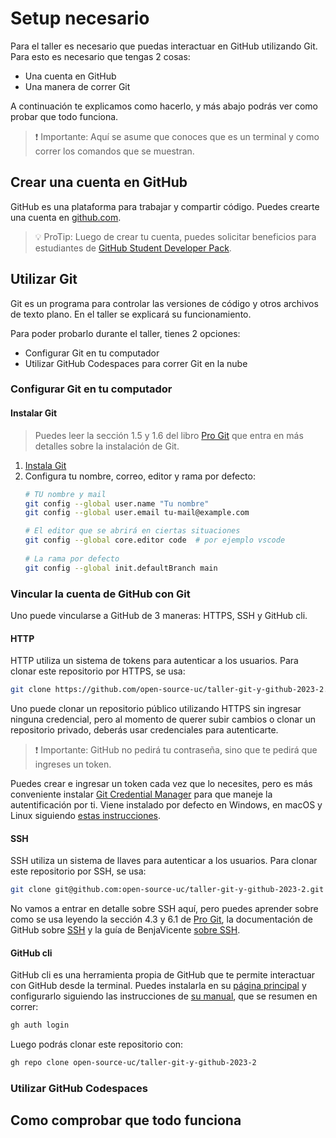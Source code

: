 # Setup necesario

Para el taller es necesario que puedas interactuar en GitHub
utilizando Git. Para esto es necesario que tengas 2 cosas:

- Una cuenta en GitHub
- Una manera de correr Git

A continuación te explicamos como hacerlo, y más abajo podrás
ver como probar que todo funciona.

> ❗ Importante: Aquí se asume que conoces que es un terminal y como
> correr los comandos que se muestran.

## Crear una cuenta en GitHub

GitHub es una plataforma para trabajar y compartir código.
Puedes crearte una cuenta en [github.com](https://github.com/signup).

> 💡 ProTip: Luego de crear tu cuenta, puedes solicitar beneficios
> para estudiantes de [GitHub Student Developer Pack][GSDP].

[GSDP]: https://education.github.com/discount_requests/application

## Utilizar Git

Git es un programa para controlar las versiones de código y otros
archivos de texto plano. En el taller se explicará su funcionamiento.

Para poder probarlo durante el taller, tienes 2 opciones:

- Configurar Git en tu computador
- Utilizar GitHub Codespaces para correr Git en la nube

### Configurar Git en tu computador


#### Instalar Git

> Puedes leer la sección 1.5 y 1.6 del libro [Pro Git][progit] que
> entra en más detalles sobre la instalación de Git.

01. [Instala Git](https://git-scm.com/downloads)
02. Configura tu nombre, correo, editor y rama por defecto:
    ```bash
    # TU nombre y mail
    git config --global user.name "Tu nombre"
    git config --global user.email tu-mail@example.com

    # El editor que se abrirá en ciertas situaciones
    git config --global core.editor code  # por ejemplo vscode
  
    # La rama por defecto
    git config --global init.defaultBranch main
    ```

[progit]: https://git-scm.com/book/en/v2

### Vincular la cuenta de GitHub con Git

Uno puede vincularse a GitHub de 3 maneras: HTTPS, SSH y GitHub cli.

#### HTTP

HTTP utiliza un sistema de tokens para autenticar a los usuarios.
Para clonar este repositorio por HTTPS, se usa:

```bash
git clone https://github.com/open-source-uc/taller-git-y-github-2023-2.git
```

Uno puede clonar un repositorio público utilizando HTTPS sin ingresar
ninguna credencial, pero al momento de querer subir cambios o clonar
un repositorio privado, deberás usar credenciales para autenticarte.

> ❗ Importante: GitHub no pedirá tu contraseña, sino que te pedirá
> que ingreses un token.

Puedes crear e ingresar un token cada vez que lo necesites, pero es más
conveniente instalar [Git Credential Manager][gcm] para
que maneje la autentificación por ti. Viene instalado por defecto en
Windows, en macOS y Linux siguiendo [estas instrucciones][gcm-install].

[gcm]: https://github.com/git-ecosystem/git-credential-manager
[gcm-install]: https://github.com/git-ecosystem/git-credential-manager/blob/release/docs/install.md


#### SSH

SSH utiliza un sistema de llaves para autenticar a los usuarios.
Para clonar este repositorio por SSH, se usa:

```bash
git clone git@github.com:open-source-uc/taller-git-y-github-2023-2.git
```

No vamos a entrar en detalle sobre SSH aquí, pero puedes aprender
sobre como se usa leyendo la sección 4.3 y 6.1 de [Pro Git][progit],
la documentación de GitHub sobre [SSH][ssh-github] y la guía de
BenjaVicente [sobre SSH][ssh-benja].

[ssh-github]: https://docs.github.com/es/authentication/connecting-to-github-with-ssh
[ssh-benja]: https://gist.github.com/benjavicente/7614dd15ee6046355909d5e21a23dde6

#### GitHub cli

GitHub cli es una herramienta propia de GitHub que te permite
interactuar con GitHub desde la terminal. Puedes instalarla en su
[página principal][gh-cli] y configurarlo siguiendo las instrucciones
de [su manual][gh-cli-manual], que se resumen en correr:

```bash
gh auth login
```

Luego podrás clonar este repositorio con:

```bash
gh repo clone open-source-uc/taller-git-y-github-2023-2
```

[gh-cli]: https://cli.github.com/
[gh-cli-manual]: https://cli.github.com/manual/

### Utilizar GitHub Codespaces

<!-- TODO -->

## Como comprobar que todo funciona

<!-- TODO -->
